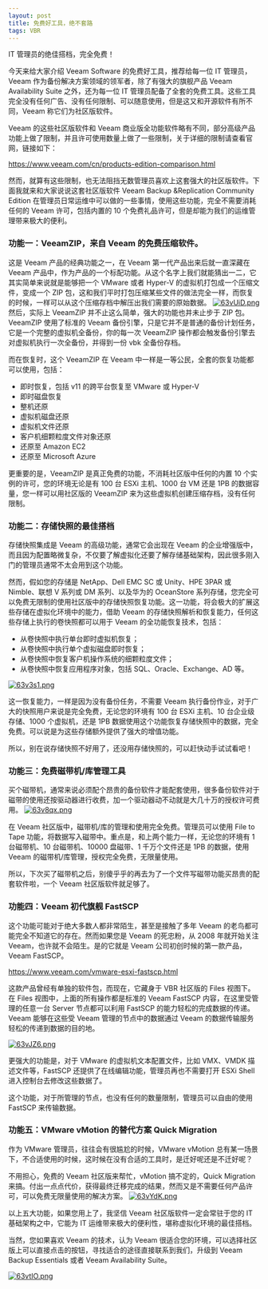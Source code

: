 ```yaml
---
layout: post
title: 免费好工具，绝不套路
tags: VBR
---
```


IT 管理员的绝佳搭档，完全免费！

今天来给大家介绍 Veeam Software 的免费好工具，推荐给每一位 IT 管理员，Veeam 作为备份解决方案领域的领军者，除了有强大的旗舰产品 Veeam Availability Suite 之外，还为每一位 IT 管理员配备了全套的免费工具。这些工具完全没有任何广告、没有任何限制、可以随意使用，但是这又和开源软件有所不同，Veeam 称它们为社区版软件。

Veeam 的这些社区版软件和 Veeam 商业版全功能软件略有不同，部分高级产品功能上做了限制，并且许可使用数量上做了一些限制，关于详细的限制请查看官网，链接如下：

https://www.veeam.com/cn/products-edition-comparison.html

然而，就算有这些限制，也无法阻挡无数管理员喜欢上这套强大的社区版软件。下面我就来和大家说说这套社区版软件 Veeam Backup &Replication Community Edition 在管理员日常运维中可以做的一些事情，使用这些功能，完全不需要消耗任何的 Veeam 许可，包括内置的 10 个免费礼品许可，但是却能为我们的运维管理带来极大的便利。

### 功能一：VeeamZIP，来自 Veeam 的免费压缩软件。

这是 Veeam 产品的经典功能之一，在 Veeam 第一代产品出来后就一直深藏在 Veeam 产品中，作为产品的一个标配功能。从这个名字上我们就能猜出一二，它其实简单来说就是能够把一个 VMware 或者 Hyper-V 的虚拟机打包成一个压缩文件，变成一个 ZIP 包，这和我们平时打包压缩某些文件的做法完全一样，而恢复的时候，一样可以从这个压缩存档中解压出我们需要的原始数据。
[![63vUiD.png](https://s3.ax1x.com/2021/03/09/63vUiD.png)](https://imgtu.com/i/63vUiD)
然后，实际上 VeeamZIP 并不止这么简单，强大的功能也并未止步于 ZIP 包。VeeamZIP 使用了标准的 Veeam 备份引擎，只是它并不是普通的备份计划任务，它是一个完整的虚拟机全备份，你的每一次 VeeamZIP 操作都会触发备份引擎去对虚拟机执行一次全备份，并得到一份 vbk 全备份存档。

而在恢复时，这个 VeeamZIP 在 Veeam 中一样是一等公民，全套的恢复功能都可以使用，包括：

- 即时恢复，包括 v11 的跨平台恢复至 VMware 或 Hyper-V
- 即时磁盘恢复
- 整机还原
- 虚拟机磁盘还原
- 虚拟机文件还原
- 客户机细颗粒度文件对象还原
- 还原至 Amazon EC2
- 还原至 Microsoft Azure

更重要的是，VeeamZIP 是真正免费的功能，不消耗社区版中任何的内置 10 个实例的许可，您的环境无论是有 100 台 ESXi 主机、1000 台 VM 还是 1PB 的数据容量，您一样可以用社区版的 VeeamZIP 来为这些虚拟机创建压缩存档，没有任何限制。

### 功能二：存储快照的最佳搭档

存储快照集成是 Veeam 的高级功能，通常它会出现在 Veeam 的企业增强版中，而且因为配置略微复杂，不仅要了解虚拟化还要了解存储基础架构，因此很多刚入门的管理员通常不太会用到这个功能。

然而，假如您的存储是 NetApp、Dell EMC SC 或 Unity、HPE 3PAR 或 Nimble、联想 V 系列或 DM 系列、以及华为的 OceanStore 系列存储，您完全可以免费无限制的使用社区版中的存储快照恢复功能。这一功能，将会极大的扩展这些存储在虚拟化环境中的能力，借助 Veeam 的存储快照解析和恢复能力，任何这些存储上执行的卷快照都可以用于 Veeam 的全功能恢复技术，包括：

- 从卷快照中执行单台即时虚拟机恢复；
- 从卷快照中执行单个虚拟磁盘即时恢复；
- 从卷快照中恢复客户机操作系统的细颗粒度文件；
- 从卷快照中恢复应用程序对象，包括 SQL、Oracle、Exchange、AD 等。

[![63v3s1.png](https://s3.ax1x.com/2021/03/09/63v3s1.png)](https://imgtu.com/i/63v3s1)

这一恢复能力，一样是因为没有备份任务，不需要 Veeam 执行备份作业，对于广大的快照用户来说是完全免费，无论您的环境有 100 台 ESXi 主机、10 台企业级存储、1000 个虚拟机，还是 1PB 数据使用这个功能恢复存储快照中的数据，完全免费。可以说是为这些存储额外提供了强大的增值功能。

所以，别在说存储快照不好用了，还没用存储快照的，可以赶快动手试试看吧！

### 功能三：免费磁带机/库管理工具

买个磁带机，通常来说必须配个昂贵的备份软件才能配套使用，很多备份软件对于磁带的使用还按驱动器进行收费，加一个驱动器动不动就是大几十万的授权许可费用。
[![63v8qx.png](https://s3.ax1x.com/2021/03/09/63v8qx.png)](https://imgtu.com/i/63v8qx)

在 Veeam 社区版中，磁带机/库的管理和使用完全免费。管理员可以使用 File to Tape 功能，将数据写入磁带中。重点是，和上两个能力一样，无论您的环境有 1 台磁带机、10 台磁带机、10000 盘磁带、1 千万个文件还是 1PB 的数据，使用 Veeam 的磁带机/库管理，授权完全免费，无限量使用。

所以，下次买了磁带机之后，别傻乎乎的再去为了一个文件写磁带功能买昂贵的配套软件啦，一个 Veeam 社区版软件就足够了。

### 功能四：Veeam 初代旗舰 FastSCP

这个功能可能对于绝大多数人都非常陌生，甚至是接触了多年 Veeam 的老鸟都可能完全不知道它的存在。然而如果您是 Veeam 的死忠粉，从 2008 年就开始关注 Veeam，也许就不会陌生。是的它就是 Veeam 公司初创时候的第一款产品，Veeam FastSCP。

https://www.veeam.com/vmware-esxi-fastscp.html

这款产品曾经有单独的软件包，而现在，它藏身于 VBR 社区版的 Files 视图下。在 Files 视图中，上面的所有操作都是标准的 Veeam FastSCP 内容，在这里受管理的任意一台 Server 节点都可以利用 FastSCP 的能力轻松的完成数据的传递。Veeam 能够在这些受 Veeam 管理的节点中的数据通过 Veeam 的数据传输服务轻松的传递到数据的目的地。

[![63vJZ6.png](https://s3.ax1x.com/2021/03/09/63vJZ6.png)](https://imgtu.com/i/63vJZ6)

更强大的功能是，对于 VMware 的虚拟机文本配置文件，比如 VMX、VMDK 描述文件等，FastSCP 还提供了在线编辑功能，管理员再也不需要打开 ESXi Shell 进入控制台去修改这些数据了。

这个功能，对于所管理的节点，也没有任何的数量限制，管理员可以自由的使用 FastSCP 来传输数据。

### 功能五：VMware vMotion 的替代方案 Quick Migration

作为 VMware 管理员，往往会有很尴尬的时候，VMware vMotion 总有某一场景下，不合适使用的时候，这时候在没有合适的工具时，是迁好呢还是不迁好呢？

不用担心，免费的 Veeam 社区版来帮忙，vMotion 搞不定的，Quick Migration 来搞。付出一点点代价，获得最终迁移完成的结果，然而又是不需要任何产品许可，可以免费无限量使用的解决方案。
[![63vYdK.png](https://s3.ax1x.com/2021/03/09/63vYdK.png)](https://imgtu.com/i/63vYdK)

以上五大功能，如果您用上了，我坚信 Veeam 社区版软件一定会常驻于您的 IT 基础架构之中，它能为 IT 运维带来极大的便利性，堪称虚拟化环境的最佳搭档。

当然，您如果喜欢 Veeam 的技术，认为 Veeam 很适合您的环境，可以选择社区版上可以直接点击的按钮，寻找适合的途径直接联系到我们，升级到 Veeam Backup Essentials 或者 Veeam Availability Suite。

[![63vtIO.png](https://s3.ax1x.com/2021/03/09/63vtIO.png)](https://imgtu.com/i/63vtIO)
